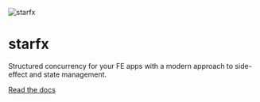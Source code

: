 ![starfx](https://erock.imgs.sh/starfx)

# starfx

Structured concurrency for your FE apps with a modern approach to side-effect
and state management.

[Read the docs](https://starfx.bower.sh)
